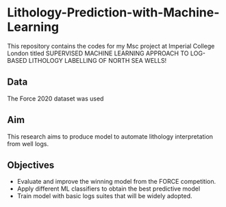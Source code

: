 # Lithology-Prediction-with-Machine-Learning

This repository contains the codes for my Msc project at Imperial College London titled SUPERVISED MACHINE LEARNING APPROACH TO LOG-BASED LITHOLOGY LABELLING OF NORTH SEA WELLS!
## Data
The Force 2020 dataset was used


## Aim
This research aims to produce model to automate lithology interpretation from well logs.

## Objectives
* Evaluate and improve the winning model from the FORCE competition.
* Apply different ML classifiers to obtain the best predictive model
* Train model with basic logs suites that will be widely adopted.

